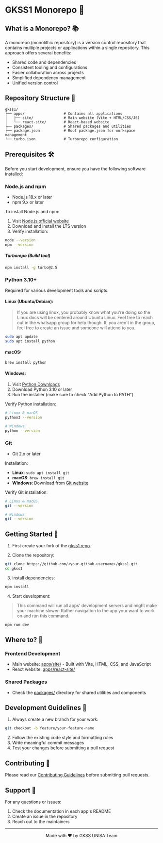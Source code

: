 # GKSS1 Monorepo 🚀

## What is a Monorepo? 📚

A monorepo (monolithic repository) is a version control repository that contains multiple projects or applications within a single repository. This approach offers several benefits:

- Shared code and dependencies
- Consistent tooling and configurations
- Easier collaboration across projects
- Simplified dependency management
- Unified version control

## Repository Structure 📁

```
gkss1/
├── apps/                  # Contains all applications
│   ├── site/              # Main website (Vite + HTML/CSS/JS)
│   └── react-site/        # React-based website
├── packages/              # Shared packages and utilities
├── package.json           # Root package.json for workspace management
└── turbo.json             # Turborepo configuration
```

## Prerequisites 🛠️

Before you start development, ensure you have the following software installed:

### Node.js and npm

- Node.js 18.x or later
- npm 9.x or later

To install Node.js and npm:

1. Visit [Node.js official website](https://nodejs.org/)
2. Download and install the LTS version
3. Verify installation:

```bash
node --version
npm --version
```

##### Turborepo (Build tool)

```bash
npm install -g turbo@2.5
```

### Python 3.10+

Required for various development tools and scripts.

#### Linux (Ubuntu/Debian):

> If you are using linux, you probably know what you're doing so the Linux docs will be centered around Ubuntu Linux. Feel free to reach out in the whatsapp group for help though. If, you aren't in the group, feel free to create an issue and someone will attend to you.

```bash
sudo apt update
sudo apt install python
```

#### macOS:

```bash
brew install python
```

#### Windows:

1. Visit [Python Downloads](https://www.python.org/downloads/)
2. Download Python 3.10 or later
3. Run the installer (make sure to check "Add Python to PATH")

Verify Python installation:

```bash
# Linux & macOS
python3 --version

# Windows
python --version
```

### Git

- Git 2.x or later

Installation:

- **Linux**: `sudo apt install git`
- **macOS**: `brew install git`
- **Windows**: Download from [Git website](https://git-scm.com/download/win)

Verify Git installation:

```bash
# Linux & macOS
git --version

# Windows
git --version
```

## Getting Started 🚀

1. First create your fork of the [gkss1 repo](https://github.com/GKSS-UNISA/gkss1).

2. Clone the repository:

```bash
git clone https://github.com/<your-github-username>/gkss1.git
cd gkss1
```

3. Install dependencies:

```bash
npm install
```

4. Start development:

> This command will run all apps' development servers and might make your machine slower. Rather navigation to the app your want to work on and run this command.

```bash
npm run dev
```

## Where to? 🧭

### Frontend Development

- Main website: [apps/site/](./apps/site/) - Built with Vite, HTML, CSS, and JavaScript
- React website: [apps/react-site/](./apps/react-site/)

### Shared Packages

- Check the [packages/](packages/) directory for shared utilities and components

## Development Guidelines 📝

1. Always create a new branch for your work:

```bash
git checkout -b feature/your-feature-name
```

2. Follow the existing code style and formatting rules
3. Write meaningful commit messages
4. Test your changes before submitting a pull request

## Contributing 🤝

Please read our [Contributing Guidelines](CONTRIBUTING.md) before submitting pull requests.

## Support 💬

For any questions or issues:

1. Check the documentation in each app's README
2. Create an issue in the repository
3. Reach out to the maintainers

---

<p align="center">Made with ❤️ by GKSS UNISA Team</p>
